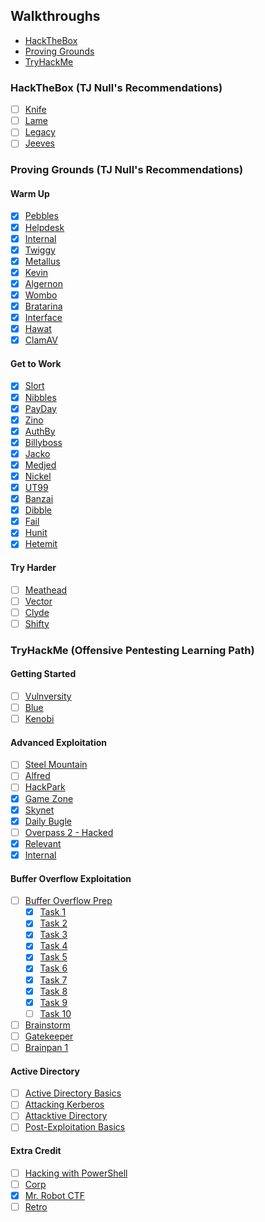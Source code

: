 ## Walkthroughs
* [HackTheBox](#hackthebox-tj-nulls-recommendations)
* [Proving Grounds](#proving-grounds-tj-nulls-recommendations)
* [TryHackMe](#tryhackme-offensive-pentesting-learning-path)

### HackTheBox (TJ Null's Recommendations)
* [ ] [Knife](/walkthroughs/htb/)
* [ ] [Lame](walkthroughs/htb/)
* [ ] [Legacy](/walkthroughs/htb/)
* [ ] [Jeeves](/walkthroughs/htb/)

### Proving Grounds (TJ Null's Recommendations)
#### Warm Up
* [x] [Pebbles](/walkthroughs/pg/pebbles/)
* [x] [Helpdesk](/walkthroughs/pg/helpdesk)
* [x] [Internal](/walkthroughs/pg/internal)
* [x] [Twiggy](/walkthroughs/pg/twiggy/)
* [x] [Metallus](/walkthroughs/pg/metallus/)
* [x] [Kevin](/walkthroughs/pg/kevin/)
* [x] [Algernon](/walkthroughs/pg/algernon/)
* [x] [Wombo](/walkthroughs/pg/wombo/)
* [x] [Bratarina](/walkthroughs/pg/bratarina/)
* [x] [Interface](/walkthroughs/pg/interface/)
* [x] [Hawat](/walkthroughs/pg/hawat/)
* [x] [ClamAV](/walkthroughs/pg/clamav/)

#### Get to Work
* [x] [Slort](/walkthroughs/pg/slort/)
* [x] [Nibbles](/walkthroughs/pg/nibbles/)
* [x] [PayDay](/walkthroughs/pg/payday/)
* [x] [Zino](/walkthroughs/pg/zino/)
* [x] [AuthBy](/walkthroughs/pg/authby/)
* [x] [Billyboss](/walkthroughs/pg/billyboss)
* [x] [Jacko](/walkthroughs/pg/jacko/)
* [x] [Medjed](/walkthroughspg/medjed/)
* [x] [Nickel](/walkthroughs/pg/nickel/)
* [x] [UT99](/walkthroughs/pg/ut99/)
* [x] [Banzai](/walkthroughs/pg/banzai/)
* [x] [Dibble](/walkthroughs/pg/dibble)
* [x] [Fail](/walkthroughs/pg/fail/)
* [x] [Hunit](/walkthroughs/pg/hunit/)
* [x] [Hetemit](/walkthroughs/pg/hetemit/)

#### Try Harder
* [ ] [Meathead](/walkthroughs/pg/meathead/)
* [ ] [Vector](/walkthroughs/pg/vector/)
* [ ] [Clyde](/walkthroughs/pg/clyde/)
* [ ] [Shifty](/walkthroughs/pg/shifty/)

### TryHackMe (Offensive Pentesting Learning Path)
#### Getting Started
* [ ] [Vulnversity](/thm/vulnversity/)
* [ ] [Blue](/thm/blue/)
* [ ] [Kenobi](/thm/kenobi/)

#### Advanced Exploitation
* [ ] [Steel Mountain](/walkthroughs/thm/steel-mountain/)
* [ ] [Alfred](/walkthroughs/thm/alfred/)
* [ ] [HackPark](/walkthroughs/thm/hackpark/)
* [x] [Game Zone](/walkthroughs/thm/game-zone/)
* [x] [Skynet](/walkthroughs/thm/skynet/)
* [x] [Daily Bugle](/walkthroughs/thm/daily-bugle/)
* [ ] [Overpass 2 - Hacked](/walkthroughs/thm/overpass2hacked/)
* [x] [Relevant](/walkthroughs//thm/relevant/)
* [x] [Internal](/walkthroughs/thm/internal/)

#### Buffer Overflow Exploitation
* [ ] [Buffer Overflow Prep](/walkthroughs/thm/buffer-overflow-prep/)
  * [x] [Task 1](/walkthroughs/thm/buffer-overflow-prep/task-1/) 
  * [x] [Task 2](/walkthroughs/thm/buffer-overflow-prep/task-2/) 
  * [x] [Task 3](/walkthroughs/thm/buffer-overflow-prep/task-3/) 
  * [x] [Task 4](/walkthroughs/thm/buffer-overflow-prep/task-4/) 
  * [x] [Task 5](/walkthroughs/thm/buffer-overflow-prep/task-5/) 
  * [x] [Task 6](/walkthroughs/thm/buffer-overflow-prep/task-6/) 
  * [x] [Task 7](/walkthroughs/thm/buffer-overflow-prep/task-7/) 
  * [x] [Task 8](/walkthroughs/thm/buffer-overflow-prep/task-8/) 
  * [x] [Task 9](/walkthroughs/thm/buffer-overflow-prep/task-9/) 
  * [ ] [Task 10](/walkthroughs/thm/buffer-overflow-prep/task-10/) 
* [ ] [Brainstorm](/walkthroughs/thm/)
* [ ] [Gatekeeper](/walkthroughs/thm/)
* [ ] [Brainpan 1](/walkthroughs/thm/)

#### Active Directory
* [ ] [Active Directory Basics](/walkthroughs/thm/)
* [ ] [Attacking Kerberos](/walkthroughs/thm/)
* [ ] [Attacktive Directory](/walkthroughs/thm/)
* [ ] [Post-Exploitation Basics](/walkthroughs/thm/)

#### Extra Credit
* [ ] [Hacking with PowerShell](/walkthroughs/thm/)
* [ ] [Corp](/walkthroughs/thm/)
* [x] [Mr. Robot CTF](/walkthroughs/thm/mr-robot-ctf/)
* [ ] [Retro](/walkthroughs/thm/)
